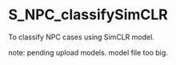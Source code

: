 # S_NPC_classifySimCLR

To classify NPC cases using SimCLR model.

note: pending upload models. model file too big. 

